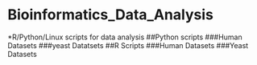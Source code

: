 # Bioinformatics_Data_Analysis
*R/Python/Linux scripts for data analysis
##Python scripts
###Human Datasets
###yeast Datatsets
##R Scripts
###Human Datasets
###Yeast Datasets
